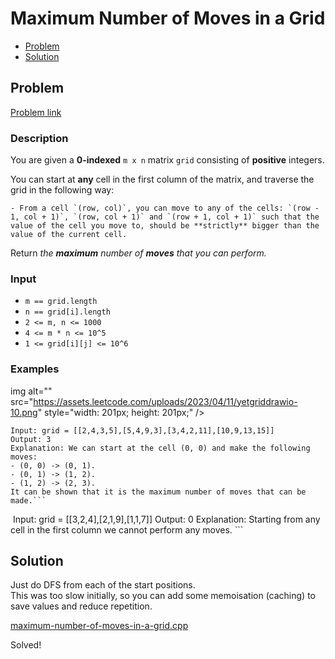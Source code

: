 # Maximum Number of Moves in a Grid
- [Problem](#problem)
- [Solution](#solution)

## Problem
[Problem link](https://leetcode.com/problems/maximum-number-of-moves-in-a-grid)

### Description
You are given a **0-indexed** `m x n` matrix `grid` consisting of **positive** integers.

You can start at **any** cell in the first column of the matrix, and traverse the grid in the following way:


	- From a cell `(row, col)`, you can move to any of the cells: `(row - 1, col + 1)`, `(row, col + 1)` and `(row + 1, col + 1)` such that the value of the cell you move to, should be **strictly** bigger than the value of the current cell.


Return *the **maximum** number of **moves** that you can perform.*

### Input


- `m == grid.length`
- `n == grid[i].length`
- `2 <= m, n <= 1000`
- `4 <= m * n <= 10^5`
- `1 <= grid[i][j] <= 10^6`




### Examples
img alt="" src="https://assets.leetcode.com/uploads/2023/04/11/yetgriddrawio-10.png" style="width: 201px; height: 201px;" />
```
Input: grid = [[2,4,3,5],[5,4,9,3],[3,4,2,11],[10,9,13,15]]
Output: 3
Explanation: We can start at the cell (0, 0) and make the following moves:
- (0, 0) -> (0, 1).
- (0, 1) -> (1, 2).
- (1, 2) -> (2, 3).
It can be shown that it is the maximum number of moves that can be made.```

```
<img alt="" src="https://assets.leetcode.com/uploads/2023/04/12/yetgrid4drawio.png" />
Input: grid = [[3,2,4],[2,1,9],[1,1,7]]
Output: 0
Explanation: Starting from any cell in the first column we cannot perform any moves.
```


## Solution

Just do DFS from each of the start positions.  
This was too slow initially, so you can add some memoisation (caching) to save values and reduce repetition.

[maximum-number-of-moves-in-a-grid.cpp](./maximum-number-of-moves-in-a-grid.cpp)

Solved!